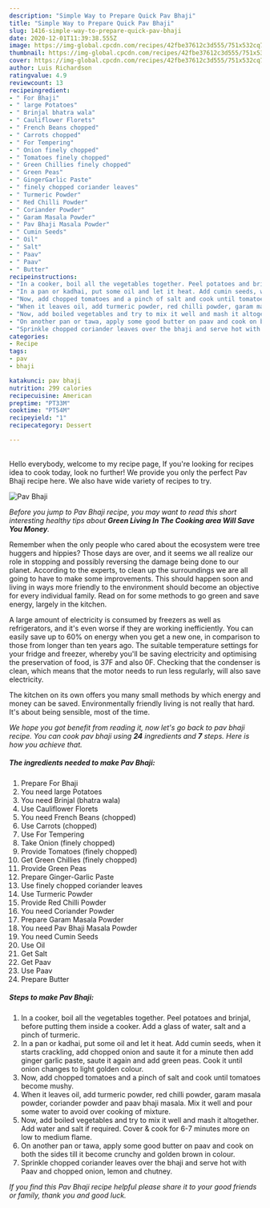 ```yaml
---
description: "Simple Way to Prepare Quick Pav Bhaji"
title: "Simple Way to Prepare Quick Pav Bhaji"
slug: 1416-simple-way-to-prepare-quick-pav-bhaji
date: 2020-12-01T11:39:38.555Z
image: https://img-global.cpcdn.com/recipes/42fbe37612c3d555/751x532cq70/pav-bhaji-recipe-main-photo.jpg
thumbnail: https://img-global.cpcdn.com/recipes/42fbe37612c3d555/751x532cq70/pav-bhaji-recipe-main-photo.jpg
cover: https://img-global.cpcdn.com/recipes/42fbe37612c3d555/751x532cq70/pav-bhaji-recipe-main-photo.jpg
author: Luis Richardson
ratingvalue: 4.9
reviewcount: 13
recipeingredient:
- " For Bhaji"
- " large Potatoes"
- " Brinjal bhatra wala"
- " Cauliflower Florets"
- " French Beans chopped"
- " Carrots chopped"
- " For Tempering"
- " Onion finely chopped"
- " Tomatoes finely chopped"
- " Green Chillies finely chopped"
- " Green Peas"
- " GingerGarlic Paste"
- " finely chopped coriander leaves"
- " Turmeric Powder"
- " Red Chilli Powder"
- " Coriander Powder"
- " Garam Masala Powder"
- " Pav Bhaji Masala Powder"
- " Cumin Seeds"
- " Oil"
- " Salt"
- " Paav"
- " Paav"
- " Butter"
recipeinstructions:
- "In a cooker, boil all the vegetables together. Peel potatoes and brinjal, before putting them inside a cooker. Add a glass of water, salt and a pinch of turmeric."
- "In a pan or kadhai, put some oil and let it heat. Add cumin seeds, when it starts crackling, add chopped onion and saute it for a minute then add ginger garlic paste, saute it again and add green peas. Cook it until onion changes to light golden colour."
- "Now, add chopped tomatoes and a pinch of salt and cook until tomatoes become mushy."
- "When it leaves oil, add turmeric powder, red chilli powder, garam masala powder, coriander powder and paav bhaji masala. Mix it well and pour some water to avoid over cooking of mixture."
- "Now, add boiled vegetables and try to mix it well and mash it altogether. Add water and salt if required. Cover &amp; cook for 6-7 minutes more on low to medium flame."
- "On another pan or tawa, apply some good butter on paav and cook on both the sides till it become crunchy and golden brown in colour."
- "Sprinkle chopped coriander leaves over the bhaji and serve hot with Paav and chopped onion, lemon and chutney."
categories:
- Recipe
tags:
- pav
- bhaji

katakunci: pav bhaji 
nutrition: 299 calories
recipecuisine: American
preptime: "PT33M"
cooktime: "PT54M"
recipeyield: "1"
recipecategory: Dessert

---
```

<br>
Hello everybody, welcome to my recipe page, If you're looking for recipes idea to cook today, look no further! We provide you only the perfect Pav Bhaji recipe here. We also have wide variety of recipes to try.
<br>


![Pav Bhaji](https://img-global.cpcdn.com/recipes/42fbe37612c3d555/751x532cq70/pav-bhaji-recipe-main-photo.jpg)

<i>Before you jump to Pav Bhaji recipe, you may want to read this short interesting healthy tips about 
<strong>Green Living In The Cooking area Will Save You Money</strong>.</i>
</br>

Remember when the only people who cared about the ecosystem were tree huggers and hippies? Those days are over, and it seems we all realize our role in stopping and possibly reversing the damage being done to our planet. According to the experts, to clean up the surroundings we are all going to have to make some improvements. This should happen soon and living in ways more friendly to the environment should become an objective for every individual family. Read on for some methods to go green and save energy, largely in the kitchen.

A large amount of electricity is consumed by freezers as well as refrigerators, and it's even worse if they are working inefficiently. You can easily save up to 60% on energy when you get a new one, in comparison to those from longer than ten years ago. The suitable temperature settings for your fridge and freezer, whereby you'll be saving electricity and optimising the preservation of food, is 37F and also 0F. Checking that the condenser is clean, which means that the motor needs to run less regularly, will also save electricity.

The kitchen on its own offers you many small methods by which energy and money can be saved. Environmentally friendly living is not really that hard. It's about being sensible, most of the time.


<i>We hope you got benefit from reading it, now let's go back to pav bhaji recipe. You can cook pav bhaji using <strong>24</strong> ingredients and <strong>7</strong> steps. Here is how you achieve that.
</i>

##### The ingredients needed to make Pav Bhaji:

1. Prepare  For Bhaji
1. You need  large Potatoes
1. You need  Brinjal (bhatra wala)
1. Use  Cauliflower Florets
1. You need  French Beans (chopped)
1. Use  Carrots (chopped)
1. Use  For Tempering
1. Take  Onion (finely chopped)
1. Provide  Tomatoes (finely chopped)
1. Get  Green Chillies (finely chopped)
1. Provide  Green Peas
1. Prepare  Ginger-Garlic Paste
1. Use  finely chopped coriander leaves
1. Use  Turmeric Powder
1. Provide  Red Chilli Powder
1. You need  Coriander Powder
1. Prepare  Garam Masala Powder
1. You need  Pav Bhaji Masala Powder
1. You need  Cumin Seeds
1. Use  Oil
1. Get  Salt
1. Get  Paav
1. Use  Paav
1. Prepare  Butter


##### Steps to make Pav Bhaji:

1. In a cooker, boil all the vegetables together. Peel potatoes and brinjal, before putting them inside a cooker. Add a glass of water, salt and a pinch of turmeric.
1. In a pan or kadhai, put some oil and let it heat. Add cumin seeds, when it starts crackling, add chopped onion and saute it for a minute then add ginger garlic paste, saute it again and add green peas. Cook it until onion changes to light golden colour.
1. Now, add chopped tomatoes and a pinch of salt and cook until tomatoes become mushy.
1. When it leaves oil, add turmeric powder, red chilli powder, garam masala powder, coriander powder and paav bhaji masala. Mix it well and pour some water to avoid over cooking of mixture.
1. Now, add boiled vegetables and try to mix it well and mash it altogether. Add water and salt if required. Cover &amp; cook for 6-7 minutes more on low to medium flame.
1. On another pan or tawa, apply some good butter on paav and cook on both the sides till it become crunchy and golden brown in colour.
1. Sprinkle chopped coriander leaves over the bhaji and serve hot with Paav and chopped onion, lemon and chutney.


<i>If you find this Pav Bhaji recipe helpful please share it to your good friends or family, thank you and good luck.</i>
